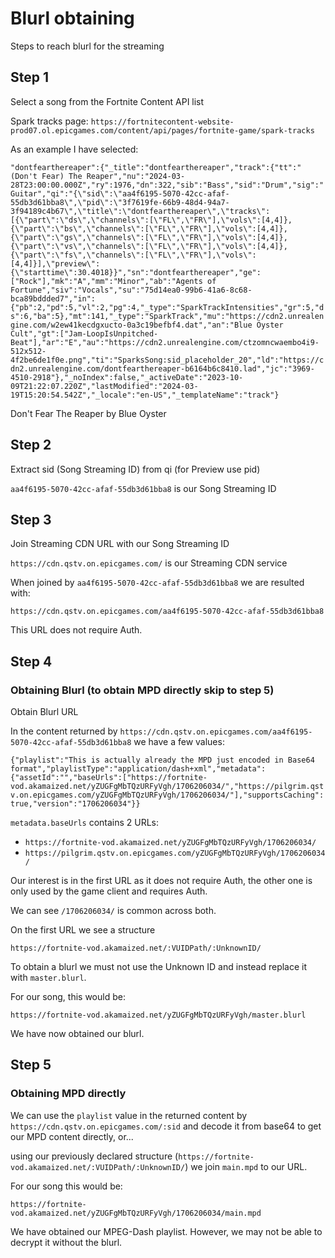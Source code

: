 # Blurl obtaining
Steps to reach blurl for the streaming

## Step 1
Select a song from the Fortnite Content API list

Spark tracks page: `https://fortnitecontent-website-prod07.ol.epicgames.com/content/api/pages/fortnite-game/spark-tracks`

As an example I have selected:

```"dontfearthereaper":{"_title":"dontfearthereaper","track":{"tt":"(Don't Fear) The Reaper","nu":"2024-03-28T23:00:00.000Z","ry":1976,"dn":322,"sib":"Bass","sid":"Drum","sig":"Guitar","qi":"{\"sid\":\"aa4f6195-5070-42cc-afaf-55db3d61bba8\",\"pid\":\"3f7619fe-66b9-48d4-94a7-3f94189c4b67\",\"title\":\"dontfearthereaper\",\"tracks\":[{\"part\":\"ds\",\"channels\":[\"FL\",\"FR\"],\"vols\":[4,4]},{\"part\":\"bs\",\"channels\":[\"FL\",\"FR\"],\"vols\":[4,4]},{\"part\":\"gs\",\"channels\":[\"FL\",\"FR\"],\"vols\":[4,4]},{\"part\":\"vs\",\"channels\":[\"FL\",\"FR\"],\"vols\":[4,4]},{\"part\":\"fs\",\"channels\":[\"FL\",\"FR\"],\"vols\":[4,4]}],\"preview\":{\"starttime\":30.4018}}","sn":"dontfearthereaper","ge":["Rock"],"mk":"A","mm":"Minor","ab":"Agents of Fortune","siv":"Vocals","su":"75d14ea0-99b6-41a6-8c68-bca89bddded7","in":{"pb":2,"pd":5,"vl":2,"pg":4,"_type":"SparkTrackIntensities","gr":5,"ds":6,"ba":5},"mt":141,"_type":"SparkTrack","mu":"https://cdn2.unrealengine.com/w2ew41kecdgxucto-0a3c19befbf4.dat","an":"Blue Öyster Cult","gt":["Jam-LoopIsUnpitched-Beat"],"ar":"E","au":"https://cdn2.unrealengine.com/ctzomncwaembo4i9-512x512-4f2be6de1f0e.png","ti":"SparksSong:sid_placeholder_20","ld":"https://cdn2.unrealengine.com/dontfearthereaper-b6164b6c8410.lad","jc":"3969-4510-2918"},"_noIndex":false,"_activeDate":"2023-10-09T21:22:07.220Z","lastModified":"2024-03-19T15:20:54.542Z","_locale":"en-US","_templateName":"track"}```

Don't Fear The Reaper by Blue Oyster

## Step 2
Extract sid (Song Streaming ID) from qi (for Preview use pid)

`aa4f6195-5070-42cc-afaf-55db3d61bba8` is our Song Streaming ID

## Step 3
Join Streaming CDN URL with our Song Streaming ID

`https://cdn.qstv.on.epicgames.com/` is our Streaming CDN service

When joined by `aa4f6195-5070-42cc-afaf-55db3d61bba8` we are resulted with:

`https://cdn.qstv.on.epicgames.com/aa4f6195-5070-42cc-afaf-55db3d61bba8`

This URL does not require Auth.

## Step 4
### Obtaining Blurl (to obtain MPD directly skip to step 5)
Obtain Blurl URL

In the content returned by `https://cdn.qstv.on.epicgames.com/aa4f6195-5070-42cc-afaf-55db3d61bba8` we have a few values:

```{"playlist":"This is actually already the MPD just encoded in Base64 format","playlistType":"application/dash+xml","metadata":{"assetId":"","baseUrls":["https://fortnite-vod.akamaized.net/yZUGFgMbTQzURFyVgh/1706206034/","https://pilgrim.qstv.on.epicgames.com/yZUGFgMbTQzURFyVgh/1706206034/"],"supportsCaching":true,"version":"1706206034"}}```

`metadata.baseUrls` contains 2 URLs: 

- `https://fortnite-vod.akamaized.net/yZUGFgMbTQzURFyVgh/1706206034/`
- `https://pilgrim.qstv.on.epicgames.com/yZUGFgMbTQzURFyVgh/1706206034/`

Our interest is in the first URL as it does not require Auth, the other one is only used by the game client and requires Auth.

We can see `/1706206034/` is common across both.

On the first URL we see a structure

`https://fortnite-vod.akamaized.net/:VUIDPath/:UnknownID/`

To obtain a blurl we must not use the Unknown ID and instead replace it with `master.blurl`.

For our song, this would be:

`https://fortnite-vod.akamaized.net/yZUGFgMbTQzURFyVgh/master.blurl`

We have now obtained our blurl.

## Step 5
### Obtaining MPD directly

We can use the `playlist` value in the returned content by `https://cdn.qstv.on.epicgames.com/:sid` and decode it from base64 to get our MPD content directly, or...

using our previously declared structure (`https://fortnite-vod.akamaized.net/:VUIDPath/:UnknownID/`) we join `main.mpd` to our URL.

For our song this would be:

`https://fortnite-vod.akamaized.net/yZUGFgMbTQzURFyVgh/1706206034/main.mpd`

We have obtained our MPEG-Dash playlist.
However, we may not be able to decrypt it without the blurl.
